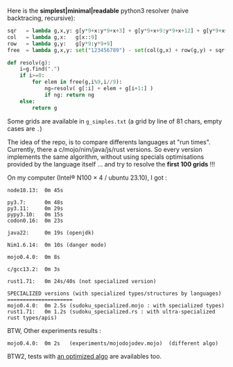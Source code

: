 Here is the **simplest|minimal|readable** python3 resolver (naive backtracing, recursive):

```python
sqr   = lambda g,x,y: g[y*9+x:y*9+x+3] + g[y*9+x+9:y*9+x+12] + g[y*9+x+18:y*9+x+21]
col   = lambda g,x:   g[x::9]
row   = lambda g,y:   g[y*9:y*9+9]
free  = lambda g,x,y: set("123456789") - set(col(g,x) + row(g,y) + sqr(g,(x//3)*3,(y//3)*3))

def resolv(g):
    i=g.find(".")
    if i>=0:
        for elem in free(g,i%9,i//9):
            ng=resolv( g[:i] + elem + g[i+1:] )
            if ng: return ng
    else:
        return g
```


Some grids are available in `g_simples.txt` (a grid by line of 81 chars, empty cases are `.`)

The idea of the repo, is to compare differents languages at "run times". Currently, there a c/mojo/nim/java/js/rust versions. So every version implements the same algorithm, without using specials optimisations provided by the language itself ... and try to resolve the **first 100 grids** !!!

On my computer (Intel® N100 × 4 / ubuntu 23.10), I got :

```
node18.13:  0m 45s

py3.7:      0m 48s
py3.11:     0m 29s
pypy3.10:   0m 15s
codon0.16:  0m 23s

java22:     0m 19s (openjdk)

Nim1.6.14:  0m 10s (danger mode)

mojo0.4.0:  0m 8s

c/gcc13.2:  0m 3s

rust1.71:   0m 24s/40s (not specialized version)

SPECIALIZED versions (with specialized types/structures by languages)
=====================
mojo0.4.0:  0m 2.5s (sudoku_specialized.mojo : with specialized types)
rust1.71:   0m 1.2s (sudoku_specialized.rs : with ultra-specialized rust types/apis)
```

BTW, Other experiments results :

```
mojo0.4.0:  0m 2s   (experiments/mojodojodev.mojo)  (different algo)
```

BTW2, tests with [an optimized algo](optimized) are availables too.